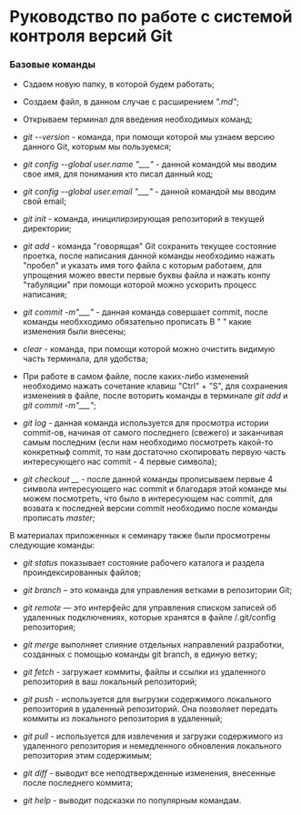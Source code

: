 # Руководство по работе с системой контроля версий Git

### Базовые команды 

* Сздаем новую папку, в которой будем работать;

* Создаем файл, в данном случае с расширением *".md"*;

* Открываем терминал для введения необходимых команд;

* *git --version* - команда, при помощи которой мы узнаем версию данного Git, которым мы пользуемся;

* *git config --global user.name "___"* - данной командой мы вводим свое имя, для понимания кто писал данный код;

* *git config --global user.email "___"* - данной командой мы вводим свой email;

* *git init* - команда, иницилирзирующая репозиторий в текущей директории;

* *git add* - команда "говорящая" Git сохранить текущее состояние проетка, после написания данной команды необходимо нажать "пробел" и указать имя того файла с которым работаем, для упрощения можео ввести первые буквы файла и нажать конпу "табуляции" при помощи которой можно ускорить процесс написания;

* *git commit -m"___"* - данная команда совершает commit, после команды необхходимо обязательно прописать В " " какие изменения были внесены;

* *clear* - команда, при помощи которой можно очистить видимую часть терминала, для удобства;

* При работе в самом файле, после каких-либо изменений необходимо нажать сочетание клавиш "Ctrl" + "S", для сохранения изменения в файле, после воторить команды в терминале *git add* и *git commit -m"___"*;

* *git log* - данная команда используется для просмотра истории commit-ов, начиная от самого последнего (свежего) и заканчивая самым последним (если нам необходимо посмотреть какой-то конкретныф commit, то нам достаточно скопировать первую часть интересующего нас commit - 4 первые символа);

* *git checkout __* - после данной команды прописываем первые 4 символа интересующего нас commit и благодаря этой команде мы можем посмотреть, что было в интересующем нас commit, для возвата к последней версии commit необходимо после команды прописать *master*;

В материалах приложенных к семинару также были просмотрены следующие команды: 

* *git status* показывает состояние рабочего каталога и раздела проиндексированных файлов;

* *git branch* – это команда для управления ветками в репозитории Git;

* *git remote* — это интерфейс для управления списком записей об удаленных подключениях, которые хранятся в файле /.git/config репозитория;

* *git merge* выполняет слияние отдельных направлений разработки, созданных с помощью команды git branch, в единую ветку;

* *git fetch* - загружает коммиты, файлы и ссылки из удаленного репозитория в ваш локальный репозиторий;

* *git push* - используется для выгрузки содержимого локального репозитория в удаленный репозиторий. Она позволяет передать коммиты из локального репозитория в удаленный;

* *git pull* - используется для извлечения и загрузки содержимого из удаленного репозитория и немедленного обновления локального репозитория этим содержимым;

* *git diff* -  выводит все неподтвержденные изменения, внесенные после последнего коммита;

* *git help* - выводит подсказки по популярным командам.



